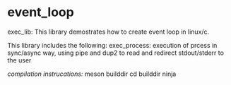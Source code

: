 # event_loop

exec_lib: 
  This library demostrates how to create event loop in linux/c. 
  
  This library includes the following: 
  exec_process: execution of prcess in sync/async way, using pipe and dup2 to read and redirect stdout/stderr to the user
  
*compilation instrucations:*
 meson builddir
 cd builddir 
 ninja
 
